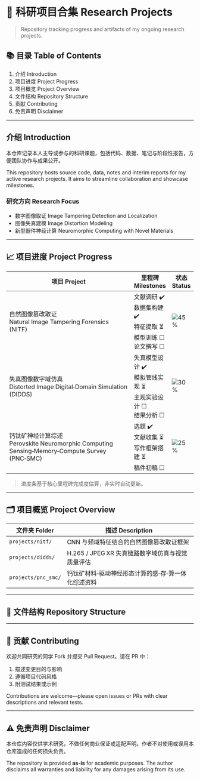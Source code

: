 # 🔬 科研项目合集 Research Projects
> Repository tracking progress and artifacts of my ongoing research projects.

## 📚 目录 Table of Contents

1. 介绍 Introduction
2. 项目进度 Project Progress
3. 项目概览 Project Overview
4. 文件结构 Repository Structure
5. 贡献 Contributing
6. 免责声明 Disclaimer

---

## 介绍 Introduction

本仓库记录本人主导或参与的科研课题，包括代码、数据、笔记与阶段性报告，方便团队协作与成果公开。

This repository hosts source code, data, notes and interim reports for my active research projects. It aims to streamline collaboration and showcase milestones.

### 研究方向 Research Focus

* 数字图像取证 Image Tampering Detection and Localization	
* 图像失真建模 Image Distortion Modeling
* 新型器件神经计算 Neuromorphic Computing with Novel Materials

---


## 📈 项目进度 Project Progress

| 项目 Project                                                                             | 里程碑 Milestones                                    | 状态 Status                            |
| -------------------------------------------------------------------------------------- | ------------------------------------------------- | ------------------------------------ |
| 自然图像篡改取证<br>Natural Image Tampering Forensics (NITF)                                   | 文献调研 ✔️<br>数据集构建 ✔️<br>特征提取 ⏳<br>模型训练 ☐<br>论文撰写 ☐ | ![45%](https://progress-bar.dev/45/) |
| 失真图像数字域仿真<br>Distorted Image Digital‑Domain Simulation (DIDDS)                         | 失真模型设计 ✔️<br>模拟管线实现 ⏳<br>主观实验设计 ☐<br>结果分析 ☐       | ![30%](https://progress-bar.dev/30/) |
| 钙钛矿神经计算综述<br>Perovskite Neuromorphic Computing Sensing‑Memory‑Compute Survey (PNC‑SMC) | 选题 ✔️<br>文献收集 ⏳<br>写作框架搭建 ⏳<br>稿件初稿 ☐             | ![25%](https://progress-bar.dev/25/) |

> 进度条基于核心里程碑完成度估算，非实时自动更新。

---

## 🗂️ 项目概览 Project Overview

| 文件夹 Folder          | 描述 Description                   |
| ------------------- | -------------------------------- |
| `projects/nitf/`    | CNN 与频域特征结合的自然图像篡改取证框架           |
| `projects/didds/`   | H.265 / JPEG XR 失真链路数字域仿真与视觉质量评估 |
| `projects/pnc_smc/` | 钙钛矿材料‑驱动神经形态计算的感‑存‑算一体化综述资料      |

---

## 📁 文件结构 Repository Structure

---

## 🙌 贡献 Contributing

欢迎共同研究的同学 Fork 并提交 Pull Request。请在 PR 中：

1. 描述变更目的与影响
2. 遵循项目代码风格
3. 附测试结果或示例

Contributions are welcome—please open issues or PRs with clear descriptions and relevant tests.

---

## ⚠️ 免责声明 Disclaimer

本仓库内容仅供学术研究，不做任何商业保证或适配声明。作者不对使用或误用本仓库造成的任何损失负责。

The repository is provided **as‑is** for academic purposes. The author disclaims all warranties and liability for any damages arising from its use.
